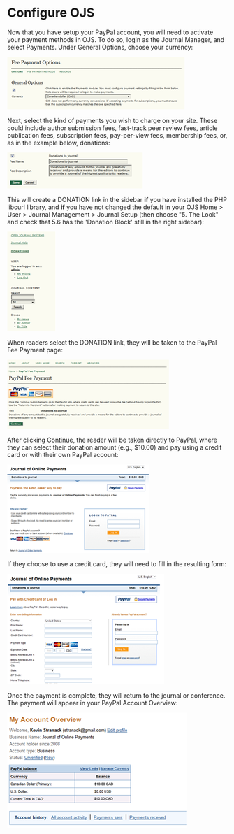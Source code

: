 # Configure OJS

Now that you have setup your PayPal account, you will need to activate your payment methods in OJS. To do so, login as the Journal Manager, and select Payments. Under General Options, choose your currency:

![](./assets/Paypal13.png)

Next, select the kind of payments you wish to charge on your site. These could include author submission fees, fast-track peer review fees, article publication fees, subscription fees, pay-per-view fees, membership fees, or, as in the example below, donations:

![](./assets/Paypal14.png)

This will create a DONATION link in the sidebar **if** you have installed the PHP libcurl library, and **if** you have not changed the default in your OJS Home &gt; User &gt; Journal Management &gt; Journal Setup \(then choose "5. The Look" and check that 5.6 has the 'Donation Block' still in the right sidebar\):

![](./assets/Paypal15.png)

When readers select the DONATION link, they will be taken to the PayPal Fee Payment page:

![](./assets/Paypal16.png)

After clicking Continue, the reader will be taken directly to PayPal, where they can select their donation amount \(e.g., $10.00\) and pay using a credit card or with their own PayPal account:

![](./assets/Paypal17.png)

If they choose to use a credit card, they will need to fill in the resulting form:

![](./assets/Paypal18.png)

Once the payment is complete, they will return to the journal or conference. The payment will appear in your PayPal Account Overview:

![](./assets/Paypal19.png)
